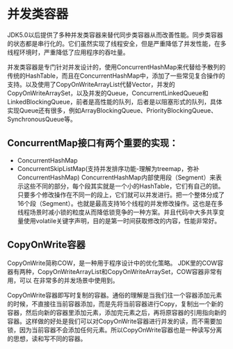 # 并发类容器

JDK5.0以后提供了多种并发类容器来替代同步类容器从而改善性能。同步类容器的状态都是串行化的。它们虽然实现了线程安全，但是严重降低了并发性能，在多线程环境时，严重降低了应用程序的吞吐量。

并发类容器是专门针对并发设计的，使用ConcurrentHashMap来代替给予散列的传统的HashTable，而且在ConcurrentHashMap中，添加了一些常见复合操作的支持。以及使用了CopyOnWriteArrayList代替Vector，并发的CopyOnWriteArraySet，以及并发的Queue，ConcurrentLinkedQueue和LinkedBlockingQueue，前者是高性能的队列，后者是以阻塞形式的队列，具体实现Queue还有很多，例如ArrayBlockingQueue、PriorityBlockingQueue、SynchronousQueue等。

## ConcurrentMap接口有两个重要的实现：

* ConcurrentHashMap
* ConcurrentSkipListMap(支持并发排序功能-理解为treemap，弥补ConcurrentHashMap)
ConcurrentHashMap内部使用段（Segment）来表示这些不同的部分，每个段其实就是一个小的HashTable，它们有自己的锁。只要多个修改操作在不同一的段上，它们就可以并发进行。把一个整体分成了16个段（Segment）。也就是最高支持16个线程的并发修改操作。这也是在多线程场景时减小锁的粒度从而降低锁竞争的一种方案。并且代码中大多共享变量使用volatile关键字声明，目的是第一时间获取修改的内容，性能非常好。

## CopyOnWrite容器

CopyOnWrite简称COW，是一种用于程序设计中的优化策略。
JDK里的COW容器有两种，CopyOnWriteArrayList和CopyOnWriteArraySet，COW容器非常有用，可以 在非常多的并发场景中使用到。

CopyOnWrite容器即写时复制的容器。通俗的理解是当我们往一个容器添加元素的时候，不直接往当前容器添加，而是先将当前容器进行Copy，复制出一个新的容器，然后向新的容器里添加元素，添加完元素之后，再将原容器的引用指向新的容器。这样做的好处是我们可以对CopyOnWrite容器进行并发的读，而不需要加锁，因为当前容器不会添加任何元素。所以CopyOnWrite容器也是一种读写分离的思想，读和写不同的容器。
